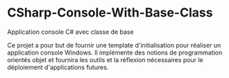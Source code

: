 # CSharp-Console-With-Base-Class
Application console C# avec classe de base

Ce projet a pour but de fournir une template d'initialisation pour réaliser un application console Windows. Il implémente des notions de programmation orientés objet et fournira les outils et la réflexion nécessaires pour le déploiement d'applications futures.
